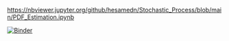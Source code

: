 https://nbviewer.jupyter.org/github/hesamedn/Stochastic_Process/blob/main/PDF_Estimation.ipynb

[![Binder](https://mybinder.org/badge_logo.svg)](https://mybinder.org/v2/gh/hesamedn/Stochastic_Process/main?filepath=PDF_Estimation.ipynb)
